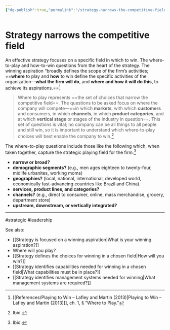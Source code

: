 ```yaml
---
{"dg-publish":true,"permalink":"/strategy-narrows-the-competitive-field/"}
---
```



# Strategy narrows the competitive field

An effective strategy focuses on a specific field in which to win. The where-to-play and how-to-win questions from the heart of the strategy. The winning aspiration “broadly defines the scope of the firm’s activities; ==**where** to play and **how** to win define the specific activities of the organization—**what the firm will do**, and **where and how it will do this**, to achieve its aspirations.==[^1]

> Where to play represents ==the set of choices that narrow the competitive field==. The questions to be asked focus on where the company will compete—==in which **markets**, with which **customers** and consumers, in which **channels**, in which **product categories**, and at which **vertical stage** or stages of the industry in question==. This set of questions is vital; no company can be all things to all people and still win, so it is important to understand which where-to-play choices will best enable the company to win.[^2]

The where-to-play questions include those like the following which, when taken together, capture the strategic playing field for the firm.[^3]
- **narrow or broad?**
- **demographic segments?** (e.g., men ages eighteen to twenty-four, midlife urbanites, working moms)  
- **geographies?** (local, national, international, developed world, economically fast-advancing countries like Brazil and China). 
- **services, product lines, and categories?**
- **channels?** (e.g., direct to consumer, online, mass merchandise, grocery, department store) 
- **upstream, downstream, or vertically integrated?**

---
#strategic #leadership 

See also:
- [[Strategy is focused on a winning aspiration\|What is your winning aspiration?]]
- Where will you play?
- [[Strategy defines the choices for winning in a chosen field\|How will you win?]]
- [[Strategy identifies capabilities needed for winning in a chosen field\|What capabilities must be in place?]]
- [[Strategy identifies management systems needed for winning\|What management systems are required?]]

[^1]: [[References/Playing to Win – Lafley and Martin (2013)\|Playing to Win – Lafley and Martin (2013)]], ch. 1, § “Where to Play.”
[^2]: Ibid.
[^3]: Ibid.